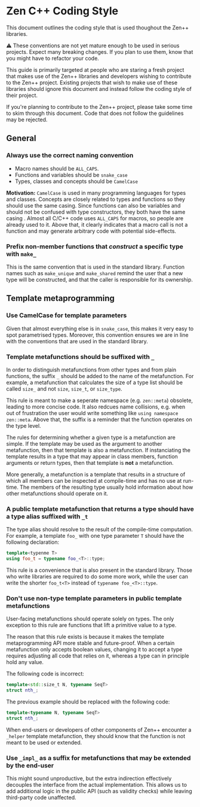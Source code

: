 Zen C++ Coding Style
====================

This document outlines the coding style that is used thoughout the Zen++
libraries.

⚠️ These conventions are not yet mature enough to be used in serious projects. Expect
many breaking changes. If you plan to use them, know that you might have to
refactor your code.

This guide is primarily targeted at people who are staring a fresh project that
makes use of the Zen++ libraries and developers wishing to contribute to the
Zen++ project. Existing projects that wish to make use of these libraries
should ignore this document and instead follow the coding style of their project.

If you're planning to contribute to the Zen++ project, please take some time to
skim through this document. Code that does not follow the guidelines may be
rejected.

## General

### Always use the correct naming convention

 - Macro names should be `ALL_CAPS`.
 - Functions and variables should be `snake_case`
 - Types, classes and concepts should be `CamelCase`

**Motivation:** `CamelCase` is used in many programming languages for types and
classes. Concepts are closely related to types and functions so they should use
the same casing. Since functions can also be variables and should not be
confused with type constructors, they both have the same casing . Almost all
C/C++ code uses `ALL_CAPS` for macros, so people are already used to it. Above
that, it clearly indicates that a macro call is not a function and may generate
arbitrary code with potential side-effects.

### Prefix non-member functions that _construct_ a specific type with `make_`

This is the same convention that is used in the standard library. Function
names such as `make_unique` and `make_shared` remind the user that a new type
will be constructed, and that the caller is responsible for its ownership.

## Template metaprogramming

### Use CamelCase for template parameters

Given that almost everything else is in `snake_case`, this makes it very easy
to spot parametrised types. Moreover, this convention ensures we are in line
with the conventions that are used in the standard library.

### Template metafunctions should be suffixed with `_`

In order to distinguish metafunctions from other types and from plain
functions, the suffix `_` should be added to the name of the metafunction. For
example, a metafunction that calculates the size of a type list should
be called `size_` and not `size`, `size_t`, or `size_type`.

This rule is meant to make a seperate namespace (e.g. `zen::meta`) obsolete,
leading to more concise code. It also redcues name collisions, e.g. when out of
frustration the user would write something like `using namespace zen::meta`.
Above that, the suffix is a reminder that the function operates on the type
level.

The rules for determining whether a given type is a metafunction are simple. If
the template may be used as the argument to another metafunction, then that
template is also a metafunction. If instanciating the template results in a
type that may appear in class members, function arguments or return types, then
that template is **not** a metafunction.

More generally, a metafunction is a template that results in a structure of
which all members can be inspected at compile-time and has no use at run-time.
The members of the resulting type usually hold information about how other
metafunctions should operate on it.

### A public template metafunction that returns a type should have a type alias suffixed with `_t`

The type alias should resolve to the result of the compile-time computation. For example,
a template `foo_` with one type parameter `T` should have the following declaration:

```cpp
template<typenme T>
using foo_t = typename foo_<T>::type;
```

This rule is a convenience that is also present in the standard library. Those
who write libraries are required to do some more work, while the user can
write the shorter `foo_t<T>` instead of `typename foo_<T>::type`.

### Don't use non-type template parameters in public template metafunctions

User-facing metafunctions should operate solely on types. The only exception to
this rule are functions that lift a primitive value to a type.

The reason that this rule exists is because it makes the template
metaprogramming API more stable and future-proof. When a certain metafunction
only accepts boolean values, changing it to accept a type requires adjusting
all code that relies on it, whereas a type can in principle hold any value.

The following code is incorrect:

```cpp
template<std::size_t N, typename SeqT>
struct nth_;
```

The previous example should be replaced with the following code:

```cpp
template<typename N, typename SeqT>
struct nth_;
```

When end-users or developers of other components of Zen++ encounter a `_helper`
template metafunction, they should know that the function is not meant to be
used or extended.

### Use `_impl_` as a suffix for metafunctions that may be extended by the end-user

This might sound unproductive, but the extra indirection effectively decouples
the interface from the actual implementation. This allows us to add additional
logic in the public API (such as validity checks) while leaving third-party
code unaffected.


